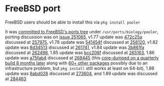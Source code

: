 FreeBSD port
============

FreeBSD users should be able to install this via `pkg install pooler`

It was [committed to FreeBSD's ports tree](https://svnweb.freebsd.org/ports?view=revision&revision=555418)
under `/usr/ports/biology/pooler`, porting discussion was on [issue 251065](https://bugs.freebsd.org/bugzilla/show_bug.cgi?id=251065),
v1.77 update was [472c25a](https://cgit.freebsd.org/ports/commit/?id=472c25aa5d8dc3268fc5476b53100872d1900467)
discussed at [257975](https://bugs.freebsd.org/bugzilla/show_bug.cgi?id=257975),
v1.78 update was [541454f](https://cgit.FreeBSD.org/ports/commit/?id=541454f9939d3836bc1bcf642f8c748a1d04bb80)
discussed at [258120](https://bugs.freebsd.org/bugzilla/show_bug.cgi?id=258120),
v1.82 update was [8d34513](https://cgit.freebsd.org/ports/commit/?id=8d34513c3f7ac851134d8452109c28497f0442cb)
discussed at [261741](https://bugs.freebsd.org/bugzilla/show_bug.cgi?id=261741),
v1.84 update was [3b861fa](https://cgit.freebsd.org/ports/commit/?id=3b861fa65fe8386404132158eb153378007483bf)
discussed at [262498](https://bugs.freebsd.org/bugzilla/show_bug.cgi?id=262498),
1.85 update was [bcc206f](https://cgit.freebsd.org/ports/commit/?id=bcc206f2be0cca24bf8688ab6d81c351ccbc98d3)
discussed at [265163](https://bugs.freebsd.org/bugzilla/show_bug.cgi?id=265163),
1.86 update was [a75fab4](https://cgit.freebsd.org/ports/commit/?id=a75fab4072ee1d5d0c5f8240986c016f123a97fd)
discussed at [268445](https://bugs.freebsd.org/bugzilla/show_bug.cgi?id=268445)
(this [core-dumped on a quarterly build 8 months later](https://pkg-status.freebsd.org/beefy4/data/124i386-quarterly/f3d8c4bf5c40/logs/pooler-1.86.log) along with [60+ other packages](https://pkg-status.freebsd.org/beefy4/build.html?mastername=124i386-quarterly&build=f3d8c4bf5c40) possibly due to an infrastructure problem, but `pkg install` still works at least on 64-bit),
1.88 update was [8abd028](https://cgit.freebsd.org/ports/commit/?id=8abd028788bc719acea0697bb74f48894202e720)
discussed at [273604](https://bugs.freebsd.org/bugzilla/show_bug.cgi?id=273604),
and
1.89 update was
discussed at [284463](https://bugs.freebsd.org/bugzilla/show_bug.cgi?id=284463)
